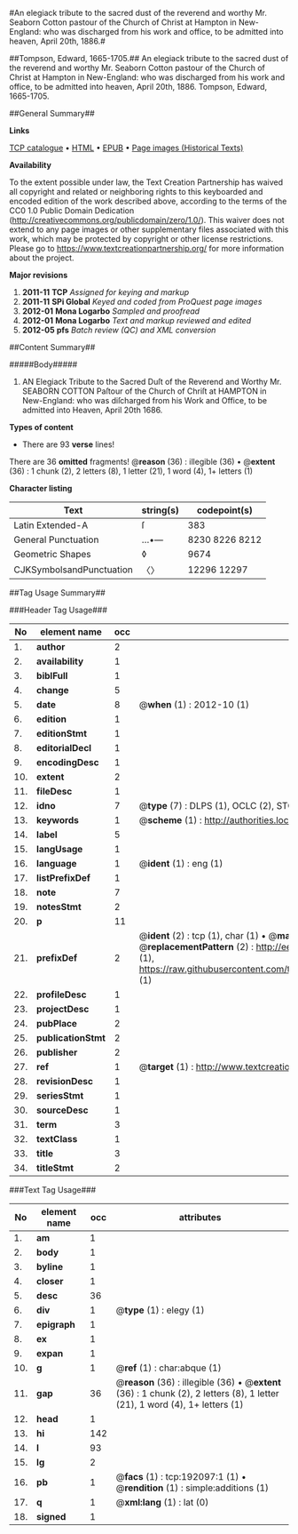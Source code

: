 #An elegiack tribute to the sacred dust of the reverend and worthy Mr. Seaborn Cotton pastour of the Church of Christ at Hampton in New-England: who was discharged from his work and office, to be admitted into heaven, April 20th, 1886.#

##Tompson, Edward, 1665-1705.##
An elegiack tribute to the sacred dust of the reverend and worthy Mr. Seaborn Cotton pastour of the Church of Christ at Hampton in New-England: who was discharged from his work and office, to be admitted into heaven, April 20th, 1886.
Tompson, Edward, 1665-1705.

##General Summary##

**Links**

[TCP catalogue](http://www.ota.ox.ac.uk/tcp/)  • 
[HTML](http://tei.it.ox.ac.uk/tcp/Texts-HTML/free/B30/B30812.html)  • 
[EPUB](http://tei.it.ox.ac.uk/tcp/Texts-EPUB/free/B30/B30812.epub) • 
[Page images (Historical Texts)](https://historicaltexts.jisc.ac.uk/eebo-80924634e)

**Availability**

To the extent possible under law, the Text Creation Partnership has waived all copyright and related or neighboring rights to this keyboarded and encoded edition of the work described above, according to the terms of the CC0 1.0 Public Domain Dedication (http://creativecommons.org/publicdomain/zero/1.0/). This waiver does not extend to any page images or other supplementary files associated with this work, which may be protected by copyright or other license restrictions. Please go to https://www.textcreationpartnership.org/ for more information about the project.

**Major revisions**

1. __2011-11__ __TCP__ *Assigned for keying and markup*
1. __2011-11__ __SPi Global__ *Keyed and coded from ProQuest page images*
1. __2012-01__ __Mona Logarbo__ *Sampled and proofread*
1. __2012-01__ __Mona Logarbo__ *Text and markup reviewed and edited*
1. __2012-05__ __pfs__ *Batch review (QC) and XML conversion*

##Content Summary##

#####Body#####

1. AN Elegiack Tribute to the Sacred Duſt of the Reverend and Worthy Mr. SEABORN COTTON Paſtour of the Church of Chriſt at HAMPTON in New-England: who was diſcharged from his Work and Office, to be admitted into Heaven, April 20th 1686.

**Types of content**

  * There are 93 **verse** lines!

There are 36 **omitted** fragments! 
 @__reason__ (36) : illegible (36)  •  @__extent__ (36) : 1 chunk (2), 2 letters (8), 1 letter (21), 1 word (4), 1+ letters (1)

**Character listing**


|Text|string(s)|codepoint(s)|
|---|---|---|
|Latin Extended-A|ſ|383|
|General Punctuation|…•—|8230 8226 8212|
|Geometric Shapes|◊|9674|
|CJKSymbolsandPunctuation|〈〉|12296 12297|

##Tag Usage Summary##

###Header Tag Usage###

|No|element name|occ|attributes|
|---|---|---|---|
|1.|__author__|2||
|2.|__availability__|1||
|3.|__biblFull__|1||
|4.|__change__|5||
|5.|__date__|8| @__when__ (1) : 2012-10 (1)|
|6.|__edition__|1||
|7.|__editionStmt__|1||
|8.|__editorialDecl__|1||
|9.|__encodingDesc__|1||
|10.|__extent__|2||
|11.|__fileDesc__|1||
|12.|__idno__|7| @__type__ (7) : DLPS (1), OCLC (2), STC (2), EEBO-CITATION (1), VID (1)|
|13.|__keywords__|1| @__scheme__ (1) : http://authorities.loc.gov/ (1)|
|14.|__label__|5||
|15.|__langUsage__|1||
|16.|__language__|1| @__ident__ (1) : eng (1)|
|17.|__listPrefixDef__|1||
|18.|__note__|7||
|19.|__notesStmt__|2||
|20.|__p__|11||
|21.|__prefixDef__|2| @__ident__ (2) : tcp (1), char (1)  •  @__matchPattern__ (2) : ([0-9\-]+):([0-9IVX]+) (1), (.+) (1)  •  @__replacementPattern__ (2) : http://eebo.chadwyck.com/downloadtiff?vid=$1&page=$2 (1), https://raw.githubusercontent.com/textcreationpartnership/Texts/master/tcpchars.xml#$1 (1)|
|22.|__profileDesc__|1||
|23.|__projectDesc__|1||
|24.|__pubPlace__|2||
|25.|__publicationStmt__|2||
|26.|__publisher__|2||
|27.|__ref__|1| @__target__ (1) : http://www.textcreationpartnership.org/docs/. (1)|
|28.|__revisionDesc__|1||
|29.|__seriesStmt__|1||
|30.|__sourceDesc__|1||
|31.|__term__|3||
|32.|__textClass__|1||
|33.|__title__|3||
|34.|__titleStmt__|2||


###Text Tag Usage###

|No|element name|occ|attributes|
|---|---|---|---|
|1.|__am__|1||
|2.|__body__|1||
|3.|__byline__|1||
|4.|__closer__|1||
|5.|__desc__|36||
|6.|__div__|1| @__type__ (1) : elegy (1)|
|7.|__epigraph__|1||
|8.|__ex__|1||
|9.|__expan__|1||
|10.|__g__|1| @__ref__ (1) : char:abque (1)|
|11.|__gap__|36| @__reason__ (36) : illegible (36)  •  @__extent__ (36) : 1 chunk (2), 2 letters (8), 1 letter (21), 1 word (4), 1+ letters (1)|
|12.|__head__|1||
|13.|__hi__|142||
|14.|__l__|93||
|15.|__lg__|2||
|16.|__pb__|1| @__facs__ (1) : tcp:192097:1 (1)  •  @__rendition__ (1) : simple:additions (1)|
|17.|__q__|1| @__xml:lang__ (1) : lat (0)|
|18.|__signed__|1||
